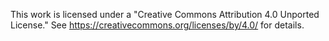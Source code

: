 This work is licensed under a "Creative Commons Attribution 4.0 Unported License."
See https://creativecommons.org/licenses/by/4.0/ for details.
